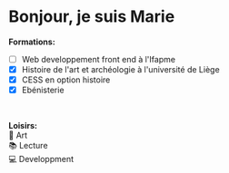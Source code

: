 # Bonjour, je suis Marie

**Formations:**
<br/>
- [ ] Web developpement front end à l'Ifapme<br/>
- [x] Histoire de l'art et archéologie à l'université de Liège<br/>
- [x] CESS en option histoire<br/>
- [x] Ebénisterie<br/>
<br/>

**Loisirs:**<br/>
:art: Art<br/>
:books: Lecture<br/>
:computer: Developpment<br/>

